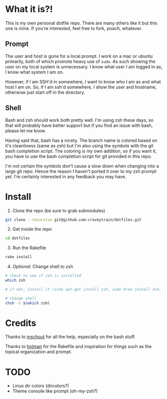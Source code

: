 # What it is?!
This is my own personal dotfile repo. There are many others like it but this one is mine. If you're interested, feel free to fork, poach, whatever.

## Prompt

The user and host is gone for a local prompt. I work on a mac or ubuntu primarily, both of which promote heavy use of `sudo`. As such showing the user on my local system is unnecessary. I know what user I am logged in as, I know what system I am on.

However, if I am SSH'd in somewhere, I want to know who I am as and what host I am on. So, if I am ssh'd somewhere, I show the user and hostname, otherwise just start off in the directory.

## Shell

Bash and zsh should work both pretty well. I'm using zsh these days, so that will probably have better support but if you find an issue with bash, please let me know.

Having said that, bash has a nicety. The branch name is colored based on it's cleanliness (same as zsh) but I'm also using the symbols with the git bash completion script. The coloring is my own addition, so if you want it, you have to use the bash completion script for git provided in this repo.

I'm not certain the symbols don't cause a slow down when changing into a large git repo. Hence the reason I haven't ported it over to my zsh prompt yet. I'm certainly interested in any feedback you may have.

# Install
1. Clone the repo (be sure to grab submodules)

```sh
git clone --recursive git@github.com:craveytrain/dotfiles.git
```
2. Get inside the repo

```sh
cd dotfiles
```

3. Run the Rakefile

```sh
rake install
```

4. *Optional:* Change shell to zsh

```sh
# check to see if zsh is installed
which zsh

# if not, install it (sudo apt-get install zsh, sudo brew install zsh, etc)

# change shell
chsh -s $(which zsh)
```

# Credits
Thanks to [mschout](https://github.com/mschout) for all the help, especially on the bash stuff.

Thanks to [holman](https://github.com/holman) for the Rakefile and inspiration for things such as the topical organization and prompt.

# TODO
- Linux dir colors (dircolors?)
- Theme console like prompt (oh-my-zsh?)